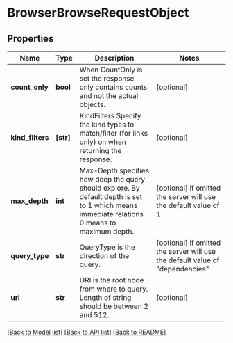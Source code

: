 # BrowserBrowseRequestObject

## Properties
Name | Type | Description | Notes
------------ | ------------- | ------------- | -------------
**count_only** | **bool** | When CountOnly is set the response only contains counts and not the actual objects. | [optional] 
**kind_filters** | **[str]** | KindFilters Specify the kind types to match/filter (for links only) on when returning the response. | [optional] 
**max_depth** | **int** | Max-Depth specifies how deep the query should explore. By default depth is set to 1 which means immediate relations 0 means to maximum depth. | [optional]  if omitted the server will use the default value of 1
**query_type** | **str** | QueryType is the direction of the query. | [optional]  if omitted the server will use the default value of "dependencies"
**uri** | **str** | URI is the root node from where to query. Length of string should be between 2 and 512. | [optional] 

[[Back to Model list]](../README.md#documentation-for-models) [[Back to API list]](../README.md#documentation-for-api-endpoints) [[Back to README]](../README.md)


